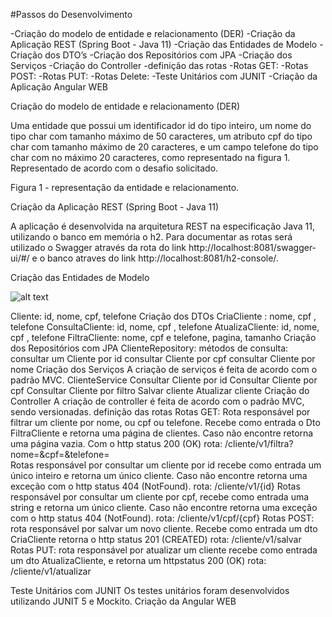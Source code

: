 #Passos do Desenvolvimento


-Criação do modelo de entidade e relacionamento (DER)
-Criação da Aplicação REST (Spring Boot - Java 11)
-Criação das Entidades de Modelo
-Criação dos DTO’s
-Criação dos Repositórios com JPA
-Criação dos Serviços
-Criação do Controller
-definição das rotas
  -Rotas GET: 
  -Rotas POST:
  -Rotas PUT:
  -Rotas Delete:
-Teste Unitários com JUNIT
-Criação da Aplicação Angular WEB




Criação do modelo de entidade e relacionamento (DER)

Uma entidade que possui um identificador id do tipo inteiro, um nome do tipo char com tamanho máximo de 50 caracteres, um atributo cpf do tipo char com tamanho máximo de 20 caracteres, e um campo telefone do tipo char com no máximo 20 caracteres, como representado na figura 1. Representado de acordo com o desafio solicitado.  


Figura 1 - representação da entidade e relacionamento.

Criação da Aplicação REST (Spring Boot - Java 11)
	
A aplicação é desenvolvida na arquitetura REST na especificação Java 11, utilizando o banco em memória o h2. Para documentar as rotas será utilizado o Swagger através da rota do link http://localhost:8081/swagger-ui/#/ e o banco atraves do link http://localhost:8081/h2-console/.

Criação das Entidades de Modelo


![alt text](https://i.ibb.co/93ph4yG/diagrama-DER-drawio.png)


Cliente: id, nome, cpf, telefone
Criação dos DTOs
CriaCliente : nome, cpf , telefone
ConsultaCliente: id, nome, cpf , telefone
AtualizaCliente: id, nome, cpf , telefone
FiltraCliente: nome, cpf e telefone, pagina, tamanho
Criação dos Repositórios com JPA
ClienteRepository:
métodos de consulta:
consultar um Cliente por id
consultar Cliente por cpf
consultar Cliente por nome
Criação dos Serviços
A criação de serviços é feita de acordo com o padrão MVC.
ClienteService
Consultar Cliente por id
Consultar Cliente por cpf
Consultar Cliente por filtro
Salvar cliente
Atualizar cliente
Criação do Controller 
A criação de controller é feita de acordo com o padrão MVC, sendo versionadas.
definição das rotas
Rotas GET:
Rota responsável por filtrar um cliente por nome, ou cpf ou telefone. Recebe como entrada o Dto FiltraCliente e retorna uma página de clientes. Caso não encontre retorna uma página vazia. Com o http status 200 (OK)
rota:  /cliente/v1/filtra?nome=&cpf=&telefone=  
Rotas responsável por consultar um cliente por id recebe como entrada um único inteiro e retorna um único cliente. Caso não encontre retorna uma exceção com o http status 404 (NotFound).
 rota: /cliente/v1/{id} 
Rotas responsável por consultar um cliente por cpf, recebe como entrada uma string e retorna um único cliente. Caso não encontre retorna uma exceção com o http status 404 (NotFound).
rota: /cliente/v1/cpf/{cpf}
Rotas POST:
rota responsável por salvar um novo cliente. Recebe como entrada um dto CriaCliente retorna o http status 201 (CREATED)
rota: /cliente/v1/salvar
Rotas PUT:
rota responsável por atualizar um cliente recebe como entrada um dto AtualizaCliente, e retorna um httpstatus 200 (OK)
rota: /cliente/v1/atualizar

Teste Unitários com JUNIT
		Os testes unitários foram desenvolvidos utilizando JUNIT 5 e Mockito. 
Criação da Angular WEB
